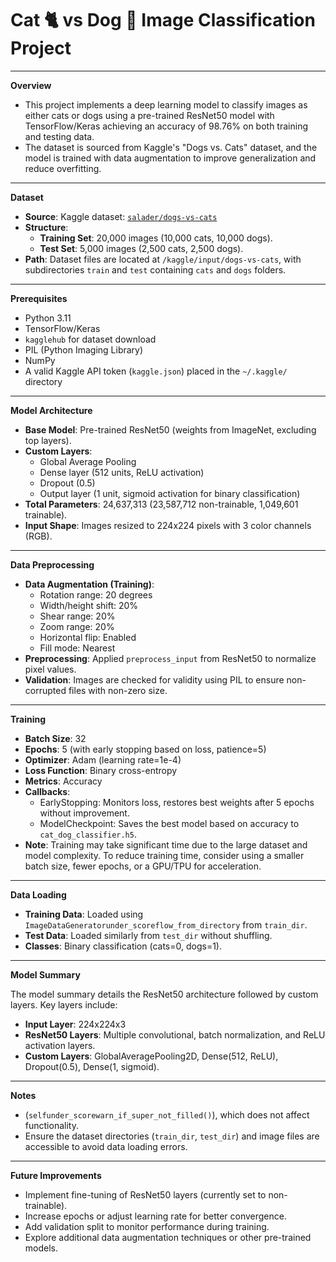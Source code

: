 # Cat 🐈 vs Dog 🐶 Image Classification Project 

---

**Overview**
- This project implements a deep learning model to classify images as either cats or dogs using a pre-trained ResNet50 model with TensorFlow/Keras achieving an accuracy of 98.76% on both training and testing data.
- The dataset is sourced from Kaggle's "Dogs vs. Cats" dataset, and the model is trained with data augmentation to improve generalization and reduce overfitting.

---

**Dataset**
- **Source**: Kaggle dataset: [`salader/dogs-vs-cats`](https://www.kaggle.com/datasets/salader/dogs-vs-cats)
- **Structure**:
  - **Training Set**: 20,000 images (10,000 cats, 10,000 dogs).
  - **Test Set**: 5,000 images (2,500 cats, 2,500 dogs).
- **Path**: Dataset files are located at `/kaggle/input/dogs-vs-cats`, with subdirectories `train` and `test` containing `cats` and `dogs` folders.

---

**Prerequisites**
- Python 3.11
- TensorFlow/Keras
- `kagglehub` for dataset download
- PIL (Python Imaging Library)
- NumPy
- A valid Kaggle API token (`kaggle.json`) placed in the `~/.kaggle/` directory

---

**Model Architecture**
- **Base Model**: Pre-trained ResNet50 (weights from ImageNet, excluding top layers).
- **Custom Layers**:
  - Global Average Pooling
  - Dense layer (512 units, ReLU activation)
  - Dropout (0.5)
  - Output layer (1 unit, sigmoid activation for binary classification)
- **Total Parameters**: 24,637,313 (23,587,712 non-trainable, 1,049,601 trainable).
- **Input Shape**: Images resized to 224x224 pixels with 3 color channels (RGB).

---

**Data Preprocessing**
- **Data Augmentation (Training)**:
  - Rotation range: 20 degrees
  - Width/height shift: 20%
  - Shear range: 20%
  - Zoom range: 20%
  - Horizontal flip: Enabled
  - Fill mode: Nearest
- **Preprocessing**: Applied `preprocess_input` from ResNet50 to normalize pixel values.
- **Validation**: Images are checked for validity using PIL to ensure non-corrupted files with non-zero size.

---

**Training**
- **Batch Size**: 32
- **Epochs**: 5 (with early stopping based on loss, patience=5)
- **Optimizer**: Adam (learning rate=1e-4)
- **Loss Function**: Binary cross-entropy
- **Metrics**: Accuracy
- **Callbacks**:
  - EarlyStopping: Monitors loss, restores best weights after 5 epochs without improvement.
  - ModelCheckpoint: Saves the best model based on accuracy to `cat_dog_classifier.h5`.
- **Note**: Training may take significant time due to the large dataset and model complexity. To reduce training time, consider using a smaller batch size, fewer epochs, or a GPU/TPU for acceleration.

---

**Data Loading**
- **Training Data**: Loaded using `ImageDataGeneratorunder_scoreflow_from_directory` from `train_dir`.
- **Test Data**: Loaded similarly from `test_dir` without shuffling.
- **Classes**: Binary classification (cats=0, dogs=1).

---

**Model Summary**

The model summary details the ResNet50 architecture followed by custom layers. Key layers include:
- **Input Layer**: 224x224x3
- **ResNet50 Layers**: Multiple convolutional, batch normalization, and ReLU activation layers.
- **Custom Layers**: GlobalAveragePooling2D, Dense(512, ReLU), Dropout(0.5), Dense(1, sigmoid).

---

**Notes**
- (`selfunder_scorewarn_if_super_not_filled()`), which does not affect functionality.
- Ensure the dataset directories (`train_dir`, `test_dir`) and image files are accessible to avoid data loading errors.

---

**Future Improvements**
- Implement fine-tuning of ResNet50 layers (currently set to non-trainable).
- Increase epochs or adjust learning rate for better convergence.
- Add validation split to monitor performance during training.
- Explore additional data augmentation techniques or other pre-trained models.
